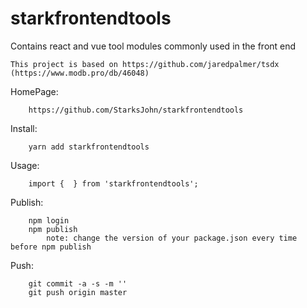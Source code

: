 # starkfrontendtools
Contains react and vue tool modules commonly used in the front end

    This project is based on https://github.com/jaredpalmer/tsdx (https://www.modb.pro/db/46048)

HomePage:

        https://github.com/StarksJohn/starkfrontendtools

Install:

        yarn add starkfrontendtools

Usage:

        import {  } from 'starkfrontendtools';

Publish:

        npm login
        npm publish 
            note: change the version of your package.json every time before npm publish

Push:

        git commit -a -s -m ''
        git push origin master


        
